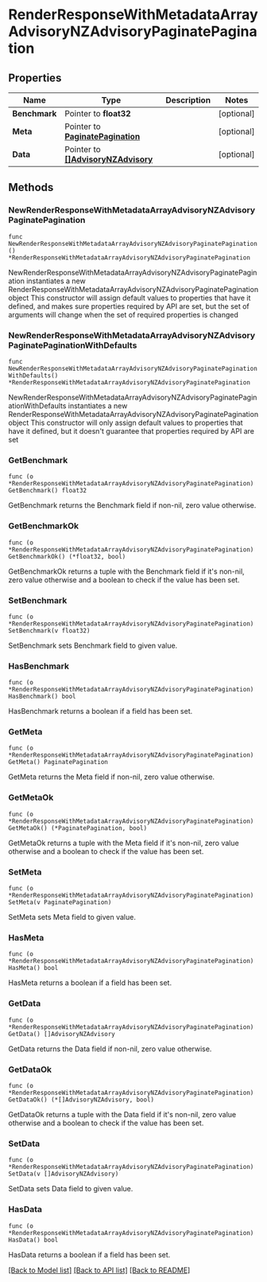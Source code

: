 # RenderResponseWithMetadataArrayAdvisoryNZAdvisoryPaginatePagination

## Properties

Name | Type | Description | Notes
------------ | ------------- | ------------- | -------------
**Benchmark** | Pointer to **float32** |  | [optional] 
**Meta** | Pointer to [**PaginatePagination**](PaginatePagination.md) |  | [optional] 
**Data** | Pointer to [**[]AdvisoryNZAdvisory**](AdvisoryNZAdvisory.md) |  | [optional] 

## Methods

### NewRenderResponseWithMetadataArrayAdvisoryNZAdvisoryPaginatePagination

`func NewRenderResponseWithMetadataArrayAdvisoryNZAdvisoryPaginatePagination() *RenderResponseWithMetadataArrayAdvisoryNZAdvisoryPaginatePagination`

NewRenderResponseWithMetadataArrayAdvisoryNZAdvisoryPaginatePagination instantiates a new RenderResponseWithMetadataArrayAdvisoryNZAdvisoryPaginatePagination object
This constructor will assign default values to properties that have it defined,
and makes sure properties required by API are set, but the set of arguments
will change when the set of required properties is changed

### NewRenderResponseWithMetadataArrayAdvisoryNZAdvisoryPaginatePaginationWithDefaults

`func NewRenderResponseWithMetadataArrayAdvisoryNZAdvisoryPaginatePaginationWithDefaults() *RenderResponseWithMetadataArrayAdvisoryNZAdvisoryPaginatePagination`

NewRenderResponseWithMetadataArrayAdvisoryNZAdvisoryPaginatePaginationWithDefaults instantiates a new RenderResponseWithMetadataArrayAdvisoryNZAdvisoryPaginatePagination object
This constructor will only assign default values to properties that have it defined,
but it doesn't guarantee that properties required by API are set

### GetBenchmark

`func (o *RenderResponseWithMetadataArrayAdvisoryNZAdvisoryPaginatePagination) GetBenchmark() float32`

GetBenchmark returns the Benchmark field if non-nil, zero value otherwise.

### GetBenchmarkOk

`func (o *RenderResponseWithMetadataArrayAdvisoryNZAdvisoryPaginatePagination) GetBenchmarkOk() (*float32, bool)`

GetBenchmarkOk returns a tuple with the Benchmark field if it's non-nil, zero value otherwise
and a boolean to check if the value has been set.

### SetBenchmark

`func (o *RenderResponseWithMetadataArrayAdvisoryNZAdvisoryPaginatePagination) SetBenchmark(v float32)`

SetBenchmark sets Benchmark field to given value.

### HasBenchmark

`func (o *RenderResponseWithMetadataArrayAdvisoryNZAdvisoryPaginatePagination) HasBenchmark() bool`

HasBenchmark returns a boolean if a field has been set.

### GetMeta

`func (o *RenderResponseWithMetadataArrayAdvisoryNZAdvisoryPaginatePagination) GetMeta() PaginatePagination`

GetMeta returns the Meta field if non-nil, zero value otherwise.

### GetMetaOk

`func (o *RenderResponseWithMetadataArrayAdvisoryNZAdvisoryPaginatePagination) GetMetaOk() (*PaginatePagination, bool)`

GetMetaOk returns a tuple with the Meta field if it's non-nil, zero value otherwise
and a boolean to check if the value has been set.

### SetMeta

`func (o *RenderResponseWithMetadataArrayAdvisoryNZAdvisoryPaginatePagination) SetMeta(v PaginatePagination)`

SetMeta sets Meta field to given value.

### HasMeta

`func (o *RenderResponseWithMetadataArrayAdvisoryNZAdvisoryPaginatePagination) HasMeta() bool`

HasMeta returns a boolean if a field has been set.

### GetData

`func (o *RenderResponseWithMetadataArrayAdvisoryNZAdvisoryPaginatePagination) GetData() []AdvisoryNZAdvisory`

GetData returns the Data field if non-nil, zero value otherwise.

### GetDataOk

`func (o *RenderResponseWithMetadataArrayAdvisoryNZAdvisoryPaginatePagination) GetDataOk() (*[]AdvisoryNZAdvisory, bool)`

GetDataOk returns a tuple with the Data field if it's non-nil, zero value otherwise
and a boolean to check if the value has been set.

### SetData

`func (o *RenderResponseWithMetadataArrayAdvisoryNZAdvisoryPaginatePagination) SetData(v []AdvisoryNZAdvisory)`

SetData sets Data field to given value.

### HasData

`func (o *RenderResponseWithMetadataArrayAdvisoryNZAdvisoryPaginatePagination) HasData() bool`

HasData returns a boolean if a field has been set.


[[Back to Model list]](../README.md#documentation-for-models) [[Back to API list]](../README.md#documentation-for-api-endpoints) [[Back to README]](../README.md)


